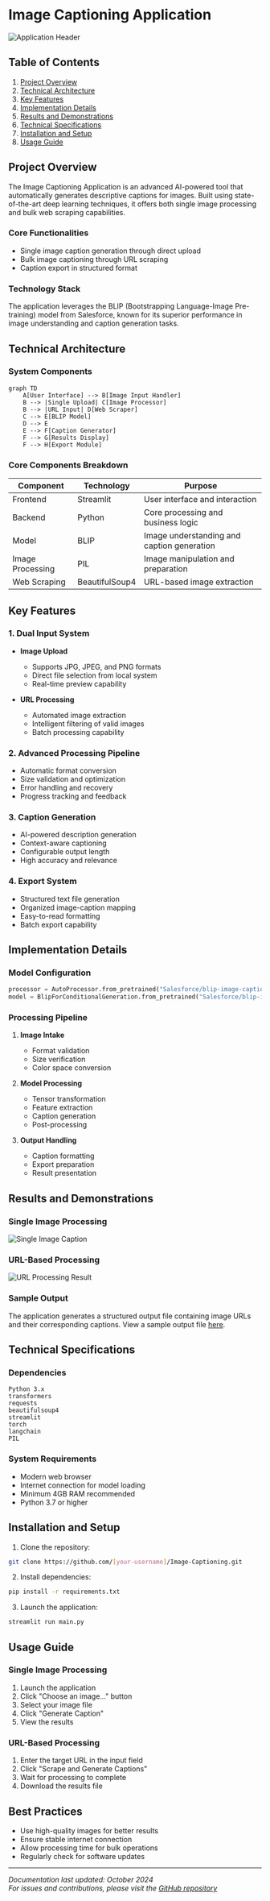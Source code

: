 # Image Captioning Application
![Application Header](https://github.com/AryanDahiya00/Image-Captioning/blob/main/OUTPUT/output1.JPG)

## Table of Contents
1. [Project Overview](#project-overview)
2. [Technical Architecture](#technical-architecture)
3. [Key Features](#key-features)
4. [Implementation Details](#implementation-details)
5. [Results and Demonstrations](#results-and-demonstrations)
6. [Technical Specifications](#technical-specifications)
7. [Installation and Setup](#installation-and-setup)
8. [Usage Guide](#usage-guide)

## Project Overview

The Image Captioning Application is an advanced AI-powered tool that automatically generates descriptive captions for images. Built using state-of-the-art deep learning techniques, it offers both single image processing and bulk web scraping capabilities.

### Core Functionalities
- Single image caption generation through direct upload
- Bulk image captioning through URL scraping
- Caption export in structured format

### Technology Stack
The application leverages the BLIP (Bootstrapping Language-Image Pre-training) model from Salesforce, known for its superior performance in image understanding and caption generation tasks.

## Technical Architecture

### System Components
```mermaid
graph TD
    A[User Interface] --> B[Image Input Handler]
    B --> |Single Upload| C[Image Processor]
    B --> |URL Input| D[Web Scraper]
    C --> E[BLIP Model]
    D --> E
    E --> F[Caption Generator]
    F --> G[Results Display]
    F --> H[Export Module]
```

### Core Components Breakdown

| Component | Technology | Purpose |
|-----------|------------|----------|
| Frontend | Streamlit | User interface and interaction |
| Backend | Python | Core processing and business logic |
| Model | BLIP | Image understanding and caption generation |
| Image Processing | PIL | Image manipulation and preparation |
| Web Scraping | BeautifulSoup4 | URL-based image extraction |

## Key Features

### 1. Dual Input System
- **Image Upload**
  - Supports JPG, JPEG, and PNG formats
  - Direct file selection from local system
  - Real-time preview capability

- **URL Processing**
  - Automated image extraction
  - Intelligent filtering of valid images
  - Batch processing capability

### 2. Advanced Processing Pipeline
- Automatic format conversion
- Size validation and optimization
- Error handling and recovery
- Progress tracking and feedback

### 3. Caption Generation
- AI-powered description generation
- Context-aware captioning
- Configurable output length
- High accuracy and relevance

### 4. Export System
- Structured text file generation
- Organized image-caption mapping
- Easy-to-read formatting
- Batch export capability

## Implementation Details

### Model Configuration
```python
processor = AutoProcessor.from_pretrained("Salesforce/blip-image-captioning-base")
model = BlipForConditionalGeneration.from_pretrained("Salesforce/blip-image-captioning-base")
```

### Processing Pipeline
1. **Image Intake**
   - Format validation
   - Size verification
   - Color space conversion

2. **Model Processing**
   - Tensor transformation
   - Feature extraction
   - Caption generation
   - Post-processing

3. **Output Handling**
   - Caption formatting
   - Export preparation
   - Result presentation

## Results and Demonstrations

### Single Image Processing
![Single Image Caption](https://github.com/AryanDahiya00/Image-Captioning/blob/main/OUTPUT/output_image.JPG)

### URL-Based Processing
![URL Processing Result](https://github.com/AryanDahiya00/Image-Captioning/blob/main/OUTPUT/output_url.JPG)

### Sample Output
The application generates a structured output file containing image URLs and their corresponding captions. View a sample output file [here](https://github.com/AryanDahiya00/Image-Captioning/blob/main/OUTPUT/captions.txt).

## Technical Specifications

### Dependencies
```plaintext
Python 3.x
transformers
requests
beautifulsoup4
streamlit
torch
langchain
PIL
```

### System Requirements
- Modern web browser
- Internet connection for model loading
- Minimum 4GB RAM recommended
- Python 3.7 or higher

## Installation and Setup

1. Clone the repository:
```bash
git clone https://github.com/[your-username]/Image-Captioning.git
```

2. Install dependencies:
```bash
pip install -r requirements.txt
```

3. Launch the application:
```bash
streamlit run main.py
```

## Usage Guide

### Single Image Processing
1. Launch the application
2. Click "Choose an image..." button
3. Select your image file
4. Click "Generate Caption"
5. View the results

### URL-Based Processing
1. Enter the target URL in the input field
2. Click "Scrape and Generate Captions"
3. Wait for processing to complete
4. Download the results file

## Best Practices
- Use high-quality images for better results
- Ensure stable internet connection
- Allow processing time for bulk operations
- Regularly check for software updates

---

*Documentation last updated: October 2024*  
*For issues and contributions, please visit the [GitHub repository](https://github.com/AryanDahiya00/Image-Captioning)*
